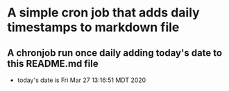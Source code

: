 A simple cron job that adds daily timestamps to markdown file
============================================================
## A chronjob run once daily adding today's date to this README.md file
* today's date is Fri Mar 27 13:16:51 MDT 2020

